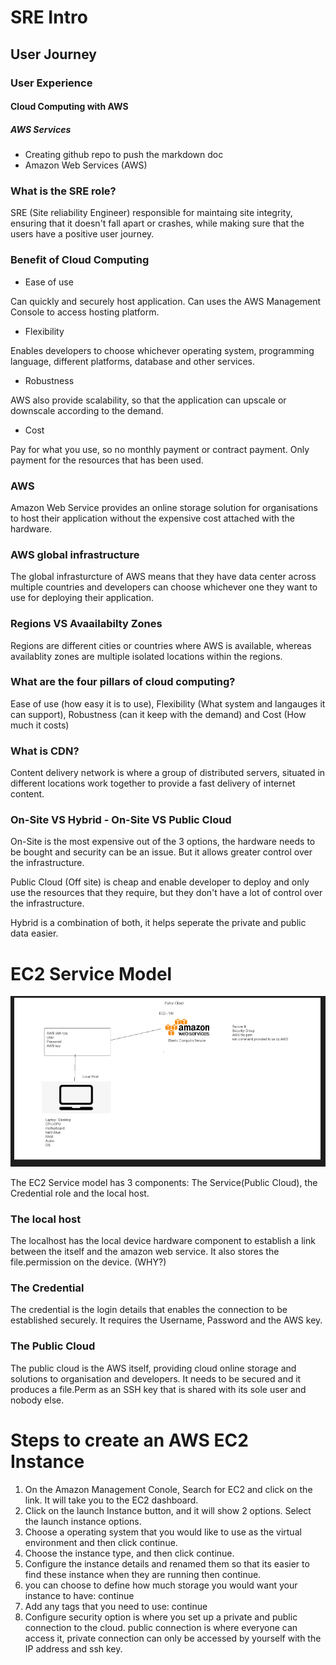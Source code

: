 # SRE Intro
## User Journey
### User Experience
#### Cloud Computing with AWS
##### AWS Services

- Creating github repo to push the markdown doc
-  Amazon Web Services (AWS)

### What is the SRE role?
SRE (Site reliability Engineer) responsible for maintaing site integrity, ensuring that it doesn't fall apart or crashes, while making sure that the users have a positive user journey.

### Benefit of Cloud Computing
- Ease of use

Can quickly and securely host application. Can uses the AWS Management Console to access hosting platform.

- Flexibility

Enables developers to choose whichever operating system, programming language, different platforms, database and other services. 
  
- Robustness

AWS also provide scalability, so that the application can upscale or downscale according to the demand.
  
- Cost

Pay for what you use, so no monthly payment or contract payment. Only payment for the resources that has been used.

### AWS
Amazon Web Service provides an online storage solution for organisations to host their application without the expensive cost attached with the hardware.

### AWS global infrastructure
The global infrasturcture of AWS means that they have data center across multiple countries and developers can choose whichever one they want to use for deploying their application.

### Regions VS Avaailabilty Zones
Regions are different cities or countries where AWS is available, whereas availablity zones are multiple isolated locations within the regions. 

### What are the four pillars of cloud computing?
Ease of use (how easy it is to use), Flexibility (What system and langauges it can support), Robustness (can it keep with the demand) and Cost (How much it costs)

### What is CDN?
Content delivery network is where a group of distributed servers, situated in different locations work together to provide a fast delivery of internet content.

### On-Site VS Hybrid - On-Site VS Public Cloud
On-Site is the most expensive out of the 3 options, the hardware needs to be bought and security can be an issue. But it allows greater control over the infrastructure.

Public Cloud (Off site) is cheap and enable developer to deploy and only use the resources that they require, but they don't have a lot of control over the infrastructure.

Hybrid is a combination of both, it helps seperate the private and public data easier.


# EC2 Service Model

![](2022-03-22-10-46-35.png)

The EC2 Service model has 3 components: The Service(Public Cloud), the Credential role and the local host. 

### The local host 
The localhost has the local device hardware component to establish a link between the itself and the amazon web service. It also stores the file.permission on the device. (WHY?)

### The Credential 
The credential is the login details that enables the connection to be established securely. It requires the Username, Password and the AWS key.

### The Public Cloud 
The public cloud is the AWS itself, providing cloud online storage and solutions to organisation and developers. It needs to be secured and it produces a file.Perm as an SSH key that is shared with its sole user and nobody else.

# Steps to create an AWS EC2 Instance
1) On the Amazon Management Conole, Search for EC2 and click on the link. It will take you to the EC2 dashboard.
2) Click on the launch Instance button, and it will show 2 options. Select the launch instance options.
3) Choose a operating system that you would like to use as the virtual environment and then click continue.
4) Choose the instance type, and then click continue.
5) Configure the instance details and renamed them so that its easier to find these instance when they are running then continue.
6) you can choose to define how much storage you would want your instance to have: continue
7) Add any tags that you need to use: continue
8) Configure security option is where you set up a private and public connection to the cloud. public connection is where everyone can access it, private connection can only be accessed by yourself with the IP address and ssh key.